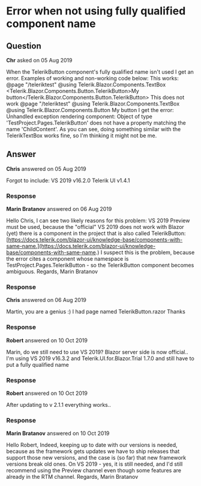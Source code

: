 # Error when not using fully qualified component name

## Question

**Chr** asked on 05 Aug 2019

When the TelerikButton component's fully qualified name isn't used I get an error. Examples of working and non-working code below: This works: @page "/teleriktest" @using Telerik.Blazor.Components.TextBox <TelerikTextBox Value="My text value"></TelerikTextBox> <Telerik.Blazor.Components.Button.TelerikButton>My button</Telerik.Blazor.Components.Button.TelerikButton> This does not work @page "/teleriktest" @using Telerik.Blazor.Components.TextBox @using Telerik.Blazor.Components.Button <TelerikTextBox Value="My text value"></TelerikTextBox> <TelerikButton>My button</TelerikButton> I get the error: Unhandled exception rendering component: Object of type 'TestProject.Pages.TelerikButton' does not have a property matching the name 'ChildContent'. As you can see, doing something similar with the TelerikTextBox works fine, so I'm thinking it might not be me.

## Answer

**Chris** answered on 05 Aug 2019

Forgot to include: VS 2019 v16.2.0 Telerik UI v1.4.1

### Response

**Marin Bratanov** answered on 06 Aug 2019

Hello Chris, I can see two likely reasons for this problem: VS 2019 Preview must be used, because the "official" VS 2019 does not work with Blazor (yet) there is a component in the project that is also called TelerikButton: [https://docs.telerik.com/blazor-ui/knowledge-base/components-with-same-name.](https://docs.telerik.com/blazor-ui/knowledge-base/components-with-same-name.) I suspect this is the problem, because the error cites a component whose namespace is TestProject.Pages.TelerikButton - so the TelerikButton component becomes ambiguous. Regards, Marin Bratanov

### Response

**Chris** answered on 06 Aug 2019

Martin, you are a genius :) I had page named TelerikButton.razor Thanks

### Response

**Robert** answered on 10 Oct 2019

Marin, do we still need to use VS 2019? Blazor server side is now official.. I'm using VS 2019 v16.3.2 and Telerik.UI.for.Blazor.Trial 1.7.0 and still have to put a fully qualified name

### Response

**Robert** answered on 10 Oct 2019

After updating to v 2.1.1 everything works..

### Response

**Marin Bratanov** answered on 10 Oct 2019

Hello Robert, Indeed, keeping up to date with our versions is needed, because as the framework gets updates we have to ship releases that support those new versions, and the case is (so far) that new framework versions break old ones. On VS 2019 - yes, it is still needed, and I'd still recommend using the Preview channel even though some features are already in the RTM channel. Regards, Marin Bratanov
